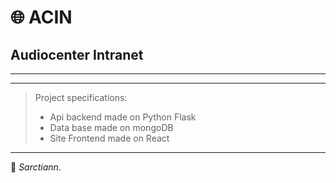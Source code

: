 # 🌐 ACIN
## Audiocenter Intranet

***



***

> Project specifications:   
> + Api backend made on Python Flask
> + Data base made on mongoDB
> + Site Frontend made on React


***

🏹 *Sarctiann*.

